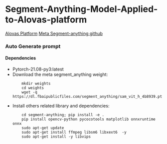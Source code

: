 # Segment-Anything-Model-Applied-to-Alovas-platform
[Alovas Platform](https://www.alovas.com/)
[Meta Segment-anything github](https://github.com/facebookresearch/segment-anything)
### Auto Generate prompt
#### Dependencies
* Pytorch-21.08-py3:latest
* Download the meta segment_anything weight:
    ```shell
        mkdir weights
        cd weights
        wget -q https://dl.fbaipublicfiles.com/segment_anything/sam_vit_h_4b8939.pth
    ```
* Install others related library and dependencies:
   ```shell
       cd segment-anything; pip install -e .
       pip install opencv-python pycocotools matplotlib onnxruntime onnx
       sudo apt-get update
       sudo apt-get install ffmpeg libsm6 libxext6  -y
       sudo apt-get install -y libvips
   ```
 
